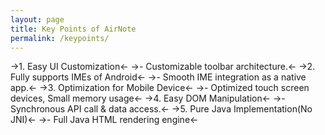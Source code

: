 ```yaml
---
layout: page
title: Key Points of AirNote
permalink: /keypoints/
---
```


->1. Easy UI Customization<-
->- Customizable toolbar architecture.<-
->2. Fully supports IMEs of Android<-
->- Smooth IME integration as a native app.<-
->3. Optimization for Mobile Device<-
->- Optimized touch screen devices, Small memory usage<-
->4. Easy DOM Manipulation<-
->- Synchronous API call & data access.<-
->5. Pure Java Implementation(No JNI)<-
->- Full Java HTML rendering engine<-
 
